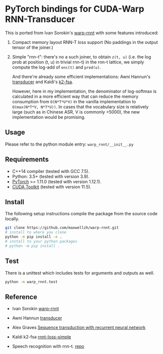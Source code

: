 
# PyTorch bindings for CUDA-Warp RNN-Transducer

This is ported from Ivan Sorokin's [warp-rnnt](https://github.com/1ytic/warp-rnnt) with some features introduced:

1. Compact memory layout RNN-T loss support (No paddings in the output tensor of the joiner.)
2. Simple "rnn-t": there's no a such joiner, to obtain `z(t, u)` (i.e. the log prob at position (t, u) in trivial rnn-t) in the rnn-t lattice, we simply compute the log-add of `enc(t)` and `pred(u)`.

    And there're already some efficient implementations: Awni Hannun's [transducer](https://github.com/awni/transducer) and Kaldi's [k2-fsa](https://k2-fsa.github.io/k2/python_api/api.html#rnnt-loss-simple).
    
    However, here in my implementation, the denominator of log-softmax is calculated in a more efficient way that can reduce the memory consumption from `O(N*T*U*V)` in the vanilla implementation to `O(max(N*T*V, N*T*U))`. In cases that the vocabulary size is relatively large (such as in Chinese ASR, V is commonly >5000), the new implementation would be promising.

## Usage

Please refer to the python module entry: `warp_rnnt/__init__.py`

## Requirements

- C++14 compiler (tested with GCC 7.5).
- Python: 3.5+ (tested with version 3.9).
- [PyTorch](http://pytorch.org/) >= 1.11.0 (tested with version 1.12.1).
- [CUDA Toolkit](https://developer.nvidia.com/cuda-zone) (tested with version 11.5).



## Install

The following setup instructions compile the package from the source code locally.

```bash
git clone https://github.com/maxwellzh/warp-rnnt.git
# install to where you clone
python -m pip install -e .
# install to your python packages
# python -m pip install .
```

## Test
There is a unittest which includes tests for arguments and outputs as well.

```bash
python -m warp_rnnt.test
```


## Reference

- Ivan Sorokin [warp-rnnt](https://github.com/1ytic/warp-rnnt)

- Awni Hannun [transducer](https://github.com/awni/transducer)

- Alex Graves [Sequence transduction with recurrent neural network](https://arxiv.org/pdf/1211.3711.pdf)

- Kaldi k2-fsa [rnnt-loss-simple](https://k2-fsa.github.io/k2/python_api/api.html#rnnt-loss-simple)

- Speech recognition with rnn-t. [repo](https://github.com/maxwellzh/Transducer-dev)
